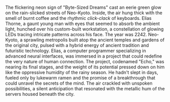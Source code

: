 The flickering neon sign of "Byte-Sized Dreams" cast an eerie green glow on the rain-slicked streets of Neo-Kyoto.  Inside, the air hung thick with the smell of burnt coffee and the rhythmic *click-clack* of keyboards.  Elias Thorne, a gaunt young man with eyes that seemed to absorb the ambient light, hunched over his custom-built workstation, a constellation of glowing LEDs tracing intricate patterns across his face.  The year was 2242.  Neo-Kyoto, a sprawling metropolis built atop the ancient temples and gardens of the original city, pulsed with a hybrid energy of ancient tradition and futuristic technology.  Elias, a computer programmer specializing in advanced neural interfaces, was immersed in a project that could redefine the very nature of human connection.  The project, codenamed "Echo," was nearing its final stages, and the weight of its potential pressed down on him like the oppressive humidity of the rainy season.  He hadn't slept in days, fueled only by lukewarm ramen and the promise of a breakthrough that could unravel the secrets of the mind.  The air crackled with unspoken possibilities, a silent anticipation that resonated with the metallic hum of the servers housed beneath the city.
